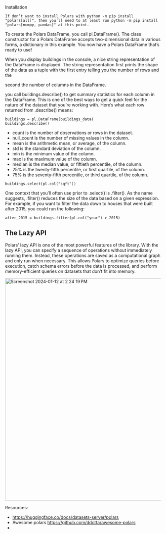 Installation
```
If don’t want to install Polars with python -m pip install "polars[all]", then you’ll need to at least run python -m pip install "polars[numpy, pandas]" at this point.
```
To create the Polars DataFrame, you call pl.DataFrame(). The class constructor for a Polars DataFrame accepts two-dimensional data in various forms, a dictionary in this example. You now have a Polars DataFrame that’s ready to use!

When you display buildings in the console, a nice string representation of the DataFrame is displayed. The string representation first prints the shape of the data as a tuple with the first entry telling you the number of rows and the

second the number of columns in the DataFrame.

you call buildings.describe() to get summary statistics for each column in the DataFrame. This is one of the best ways to get a quick feel for the nature of the dataset that you’re working with. Here’s what each row returned from .describe() means:

```
buildings = pl.DataFrame(buildings_data)
buildings.describe()

```

- count is the number of observations or rows in the dataset.
- null_count is the number of missing values in the column.
- mean is the arithmetic mean, or average, of the column.
- std is the standard deviation of the column.
- min is the minimum value of the column.
- max is the maximum value of the column.
- median is the median value, or fiftieth percentile, of the column.
- 25% is the twenty-fifth percentile, or first quartile, of the column.
- 75% is the seventy-fifth percentile, or third quartile, of the column.

```
buildings.select(pl.col("sqft"))
```
One context that you’ll often use prior to .select() is .filter(). As the name suggests, .filter() reduces the size of the data based on a given expression. For example, if you want to filter the data down to houses that were built after 2015,
you could run the following:
```
after_2015 = buildings.filter(pl.col("year") > 2015)
```
## The Lazy API
Polars’ lazy API is one of the most powerful features of the library. With the lazy API, you can specify a sequence of operations without immediately running them. Instead, these operations are saved as a computational graph and only run
when necessary. This allows Polars to optimize queries before execution, catch schema errors before the data is processed, and perform memory-efficient queries on datasets that don’t fit into memory.

<img width="719" alt="Screenshot 2024-01-12 at 2 24 19 PM" src="https://github.com/andysingal/python-advanced/assets/20493493/f0050a78-15d5-4c33-a1b2-636577cab021">


Resources:
- https://huggingface.co/docs/datasets-server/polars
- Awesome polars https://github.com/ddotta/awesome-polars
- 

